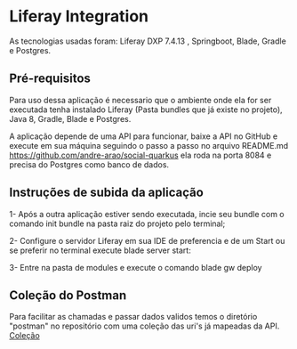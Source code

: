 # Liferay Integration

As tecnologias usadas foram: Liferay DXP 7.4.13 , Springboot, Blade, Gradle e Postgres.

## Pré-requisitos

Para uso dessa aplicação é necessario que o ambiente onde ela for ser executada tenha instalado Liferay (Pasta bundles que já existe no projeto), Java 8, Gradle, Blade e Postgres.

A aplicação depende de uma API para funcionar, baixe a API no GitHub e execute em sua máquina seguindo o passo a passo no arquivo README.md https://github.com/andre-arao/social-quarkus ela roda na porta 8084 e precisa do Postgres como banco de dados.

## Instruções de subida da aplicação

1- Após a outra aplicação estiver sendo executada, incie seu bundle com o comando init bundle na pasta raiz do projeto pelo terminal;

2- Configure o servidor Liferay em sua IDE de preferencia e de um Start ou se preferir no terminal execute blade server start:

3- Entre na pasta de modules e execute o comando blade gw deploy

## Coleção do Postman

Para facilitar as chamadas e passar dados validos temos o diretório "postman" no repositório com uma coleção das uri's já mapeadas da API.
[Coleção](https://github.com/andre-arao/integration-liferay/tree/master/postman)

